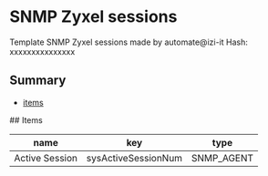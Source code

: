# SNMP Zyxel sessions
Template SNMP Zyxel sessions made by automate@izi-it
Hash: xxxxxxxxxxxxxxx
## Summary
* [items](#items)

<a name="items" />
## Items

| name | key | type |
| ------------- |------------- |------------- |
| Active Session | sysActiveSessionNum | SNMP_AGENT |
